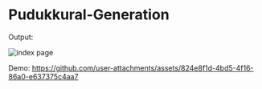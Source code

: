 # Pudukkural-Generation

Output:

![index page](https://github.com/user-attachments/assets/a6fc37c8-0dbd-4844-a9c3-af94016d639c)


Demo:
https://github.com/user-attachments/assets/824e8f1d-4bd5-4f16-86a0-e637375c4aa7

